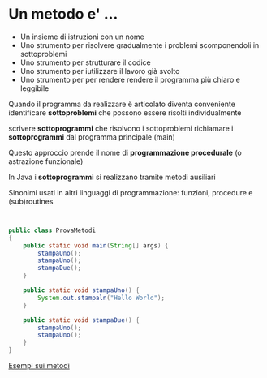 # Un metodo e' ...

* Un  insieme  di   istruzioni   con un nome 
* Uno  strumento  per  risolvere gradualmente i problemi  scomponendoli  in sottoproblemi
* Uno strumento per strutturare  il codice
* Uno strumento per iutilizzare il lavoro già svolto
* Uno  strumento per per rendere rendere il programma più  chiaro e leggibile


Quando il programma da realizzare è articolato diventa conveniente
identificare **sottoproblemi** che possono essere risolti individualmente

scrivere **sottoprogrammi** che risolvono i sottoproblemi
richiamare i **sottoprogrammi** dal programma principale (main)

Questo approccio prende il nome di **programmazione procedurale** (o
astrazione funzionale)

In Java i **sottoprogrammi** si realizzano tramite metodi ausiliari

Sinonimi usati in altri linguaggi di programmazione: funzioni,
procedure e (sub)routines

```java


public class ProvaMetodi
{
	public static void main(String[] args) {
		stampaUno();
		stampaUno();
		stampaDue();
	}

	public static void stampaUno() {
		System.out.stampaln("Hello World");
	}

	public static void stampaDue() {
		stampaUno();
		stampaUno();
	}
}

```

[Esempi sui metodi](https://gist.github.com/maboglia/c9cb7b9c7a895e046cb9ecf2b7d23870)